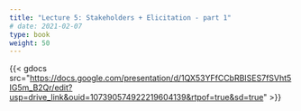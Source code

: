 ```yaml
---
title: "Lecture 5: Stakeholders + Elicitation - part 1"
# date: 2021-02-07
type: book
weight: 50
---
```


{{< gdocs src="https://docs.google.com/presentation/d/1QX53YFfCCbRBISES7fSVht5IG5m_B2Qr/edit?usp=drive_link&ouid=107390574922219604139&rtpof=true&sd=true" >}}

